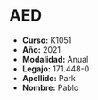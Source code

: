 # AED
- __Curso:__ K1051
- __Año:__ 2021
- __Modalidad:__ Anual
- __Legajo:__ 171.448-0
- __Apellido:__ Park
- __Nombre:__ Pablo
